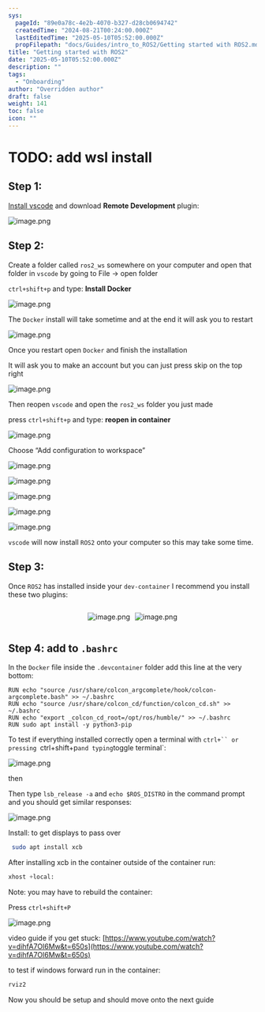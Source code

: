 ```yaml
---
sys:
  pageId: "89e0a78c-4e2b-4070-b327-d28cb0694742"
  createdTime: "2024-08-21T00:24:00.000Z"
  lastEditedTime: "2025-05-10T05:52:00.000Z"
  propFilepath: "docs/Guides/intro_to_ROS2/Getting started with ROS2.md"
title: "Getting started with ROS2"
date: "2025-05-10T05:52:00.000Z"
description: ""
tags:
  - "Onboarding"
author: "Overridden author"
draft: false
weight: 141
toc: false
icon: ""
---
```


# TODO: add wsl install

## Step 1:

[Install vscode](https://code.visualstudio.com/download) and download **Remote Development** plugin:

![image.png](https://prod-files-secure.s3.us-west-2.amazonaws.com/d518164a-d88e-44d1-a4ee-3adb3bd8bce0/efb52993-1881-4a40-b95e-6f020334f022/image.png?X-Amz-Algorithm=AWS4-HMAC-SHA256&X-Amz-Content-Sha256=UNSIGNED-PAYLOAD&X-Amz-Credential=ASIAZI2LB46664XGEF5M%2F20250523%2Fus-west-2%2Fs3%2Faws4_request&X-Amz-Date=20250523T061256Z&X-Amz-Expires=3600&X-Amz-Security-Token=IQoJb3JpZ2luX2VjECsaCXVzLXdlc3QtMiJHMEUCIDS8dGckHBCEgqs%2BYfFl26kMzDcseo7OdSGzUStgdeMiAiEA1uMpMsCShVPbTtpjnf4osdGzHENRs%2FHjCxXj8OO%2FqrgqiAQI5P%2F%2F%2F%2F%2F%2F%2F%2F%2F%2FARAAGgw2Mzc0MjMxODM4MDUiDMos9%2F%2FijvH%2FSqvcZyrcA8sgUqCg5F5icgZZgKFRikJsMg98R7yj3SWHriQRl2Hk9aeq07j8XNVX2GhQbijcvg9IEWZGBocBJdmdoVocxVDvxbU21AKP8simFnuaf0yF4Fv7kNuvBmr2JFAEGVJFAzVtI9fMtPPmbkaaiBPGX8amMGSGUViH3EEK4Lh36gYqXF3Jd4Gz72LnIyk6VsxeNw0cWhVHVZi%2BIJVWqz00hSkYn35%2FWn%2BNliZyMq5%2FUgW%2BlqA6273A6ik3dQHVqW6uMA1%2Fp9Sl7F1JeVbKtDbqtUFXJRZzFnb8uUSpTx2wbIaR4rlgg34HAkTnYyZGPS5ySB5fBtsA8jHYdM46WyrRVEIVKJSpnk%2BjijqyLtmJ1mg2M1MuncWn8A%2BEn78vw8g29u8k6tpAQgc5v7WVPBVzFAZQg8pXSKXreo2C0h7xf%2BXwFoFlhP0kqmoh%2FN9%2FT7WpGcdWqKlEUivOLOz%2B1tjZztmncj5iPn0XNjT2RcLr%2F8%2Fu8XH9vhZt%2FS%2FLtJfiCXgIqQBjvmlyhyimnQhzyt%2FD9F6WKd6L9%2FOPSfyqpU0p1mkL9D26%2BaruGETPgpIGvcPZ%2BFWRb1Xs44SYRFNid1B7IWw6CC1iL95sQEBro%2BJeJfI5K6%2BcwMfGMpNscGwtMNvCv8EGOqUBES4XKcpSuYPJ5sScahBIGcDdEBJScbmi2N0RSRRQAwinPFUiG73Aeiww%2F3%2FkIFANxM8vfeC5IB8fBc9JrfNpeoR0Ic%2F1JEyJ8IrWN0X6ifNI2iM5SO9Y9evaAvJD7jVDdMTWpMJYVDy61iHziGEQ%2FkvjGVL4mHHSQyylH6OnFOMiqXWnH8hWjt4afBdsuZGeI6%2FlHzEd2bP3HUwglNr6GibSZuf9&X-Amz-Signature=36d232073ade3df2bdeb8a85d99d781c9f6b6a4cf86c392552212053a42acd0b&X-Amz-SignedHeaders=host&x-id=GetObject)

## Step 2:

Create a folder called `ros2_ws` somewhere on your computer and open that folder in `vscode` by going to File → open folder 

`ctrl+shift+p` and type: **Install Docker**

![image.png](https://prod-files-secure.s3.us-west-2.amazonaws.com/d518164a-d88e-44d1-a4ee-3adb3bd8bce0/2269dc0e-1cd5-47ff-bceb-c04ad9b2eab0/image.png?X-Amz-Algorithm=AWS4-HMAC-SHA256&X-Amz-Content-Sha256=UNSIGNED-PAYLOAD&X-Amz-Credential=ASIAZI2LB46664XGEF5M%2F20250523%2Fus-west-2%2Fs3%2Faws4_request&X-Amz-Date=20250523T061256Z&X-Amz-Expires=3600&X-Amz-Security-Token=IQoJb3JpZ2luX2VjECsaCXVzLXdlc3QtMiJHMEUCIDS8dGckHBCEgqs%2BYfFl26kMzDcseo7OdSGzUStgdeMiAiEA1uMpMsCShVPbTtpjnf4osdGzHENRs%2FHjCxXj8OO%2FqrgqiAQI5P%2F%2F%2F%2F%2F%2F%2F%2F%2F%2FARAAGgw2Mzc0MjMxODM4MDUiDMos9%2F%2FijvH%2FSqvcZyrcA8sgUqCg5F5icgZZgKFRikJsMg98R7yj3SWHriQRl2Hk9aeq07j8XNVX2GhQbijcvg9IEWZGBocBJdmdoVocxVDvxbU21AKP8simFnuaf0yF4Fv7kNuvBmr2JFAEGVJFAzVtI9fMtPPmbkaaiBPGX8amMGSGUViH3EEK4Lh36gYqXF3Jd4Gz72LnIyk6VsxeNw0cWhVHVZi%2BIJVWqz00hSkYn35%2FWn%2BNliZyMq5%2FUgW%2BlqA6273A6ik3dQHVqW6uMA1%2Fp9Sl7F1JeVbKtDbqtUFXJRZzFnb8uUSpTx2wbIaR4rlgg34HAkTnYyZGPS5ySB5fBtsA8jHYdM46WyrRVEIVKJSpnk%2BjijqyLtmJ1mg2M1MuncWn8A%2BEn78vw8g29u8k6tpAQgc5v7WVPBVzFAZQg8pXSKXreo2C0h7xf%2BXwFoFlhP0kqmoh%2FN9%2FT7WpGcdWqKlEUivOLOz%2B1tjZztmncj5iPn0XNjT2RcLr%2F8%2Fu8XH9vhZt%2FS%2FLtJfiCXgIqQBjvmlyhyimnQhzyt%2FD9F6WKd6L9%2FOPSfyqpU0p1mkL9D26%2BaruGETPgpIGvcPZ%2BFWRb1Xs44SYRFNid1B7IWw6CC1iL95sQEBro%2BJeJfI5K6%2BcwMfGMpNscGwtMNvCv8EGOqUBES4XKcpSuYPJ5sScahBIGcDdEBJScbmi2N0RSRRQAwinPFUiG73Aeiww%2F3%2FkIFANxM8vfeC5IB8fBc9JrfNpeoR0Ic%2F1JEyJ8IrWN0X6ifNI2iM5SO9Y9evaAvJD7jVDdMTWpMJYVDy61iHziGEQ%2FkvjGVL4mHHSQyylH6OnFOMiqXWnH8hWjt4afBdsuZGeI6%2FlHzEd2bP3HUwglNr6GibSZuf9&X-Amz-Signature=991ca6a12c9bc8d3ed8629c50e1d90e2eff953f194cb13761f8a6eb327442bc0&X-Amz-SignedHeaders=host&x-id=GetObject)

The `Docker` install will take sometime and at the end it will ask you to restart

![image.png](https://prod-files-secure.s3.us-west-2.amazonaws.com/d518164a-d88e-44d1-a4ee-3adb3bd8bce0/ed233f78-be33-4b1f-b89c-9c346c0e961e/image.png?X-Amz-Algorithm=AWS4-HMAC-SHA256&X-Amz-Content-Sha256=UNSIGNED-PAYLOAD&X-Amz-Credential=ASIAZI2LB46664XGEF5M%2F20250523%2Fus-west-2%2Fs3%2Faws4_request&X-Amz-Date=20250523T061256Z&X-Amz-Expires=3600&X-Amz-Security-Token=IQoJb3JpZ2luX2VjECsaCXVzLXdlc3QtMiJHMEUCIDS8dGckHBCEgqs%2BYfFl26kMzDcseo7OdSGzUStgdeMiAiEA1uMpMsCShVPbTtpjnf4osdGzHENRs%2FHjCxXj8OO%2FqrgqiAQI5P%2F%2F%2F%2F%2F%2F%2F%2F%2F%2FARAAGgw2Mzc0MjMxODM4MDUiDMos9%2F%2FijvH%2FSqvcZyrcA8sgUqCg5F5icgZZgKFRikJsMg98R7yj3SWHriQRl2Hk9aeq07j8XNVX2GhQbijcvg9IEWZGBocBJdmdoVocxVDvxbU21AKP8simFnuaf0yF4Fv7kNuvBmr2JFAEGVJFAzVtI9fMtPPmbkaaiBPGX8amMGSGUViH3EEK4Lh36gYqXF3Jd4Gz72LnIyk6VsxeNw0cWhVHVZi%2BIJVWqz00hSkYn35%2FWn%2BNliZyMq5%2FUgW%2BlqA6273A6ik3dQHVqW6uMA1%2Fp9Sl7F1JeVbKtDbqtUFXJRZzFnb8uUSpTx2wbIaR4rlgg34HAkTnYyZGPS5ySB5fBtsA8jHYdM46WyrRVEIVKJSpnk%2BjijqyLtmJ1mg2M1MuncWn8A%2BEn78vw8g29u8k6tpAQgc5v7WVPBVzFAZQg8pXSKXreo2C0h7xf%2BXwFoFlhP0kqmoh%2FN9%2FT7WpGcdWqKlEUivOLOz%2B1tjZztmncj5iPn0XNjT2RcLr%2F8%2Fu8XH9vhZt%2FS%2FLtJfiCXgIqQBjvmlyhyimnQhzyt%2FD9F6WKd6L9%2FOPSfyqpU0p1mkL9D26%2BaruGETPgpIGvcPZ%2BFWRb1Xs44SYRFNid1B7IWw6CC1iL95sQEBro%2BJeJfI5K6%2BcwMfGMpNscGwtMNvCv8EGOqUBES4XKcpSuYPJ5sScahBIGcDdEBJScbmi2N0RSRRQAwinPFUiG73Aeiww%2F3%2FkIFANxM8vfeC5IB8fBc9JrfNpeoR0Ic%2F1JEyJ8IrWN0X6ifNI2iM5SO9Y9evaAvJD7jVDdMTWpMJYVDy61iHziGEQ%2FkvjGVL4mHHSQyylH6OnFOMiqXWnH8hWjt4afBdsuZGeI6%2FlHzEd2bP3HUwglNr6GibSZuf9&X-Amz-Signature=5b2c4ea1c65862a13277fbe7a29b72ea5cc888dde046d6facea93e895dd63c31&X-Amz-SignedHeaders=host&x-id=GetObject)

Once you restart open `Docker` and finish the installation

It will ask you to make an account but you can just press skip on the top right

![image.png](https://prod-files-secure.s3.us-west-2.amazonaws.com/d518164a-d88e-44d1-a4ee-3adb3bd8bce0/21010ad9-1659-4fd9-9f59-9932a09b2a3d/image.png?X-Amz-Algorithm=AWS4-HMAC-SHA256&X-Amz-Content-Sha256=UNSIGNED-PAYLOAD&X-Amz-Credential=ASIAZI2LB46664XGEF5M%2F20250523%2Fus-west-2%2Fs3%2Faws4_request&X-Amz-Date=20250523T061256Z&X-Amz-Expires=3600&X-Amz-Security-Token=IQoJb3JpZ2luX2VjECsaCXVzLXdlc3QtMiJHMEUCIDS8dGckHBCEgqs%2BYfFl26kMzDcseo7OdSGzUStgdeMiAiEA1uMpMsCShVPbTtpjnf4osdGzHENRs%2FHjCxXj8OO%2FqrgqiAQI5P%2F%2F%2F%2F%2F%2F%2F%2F%2F%2FARAAGgw2Mzc0MjMxODM4MDUiDMos9%2F%2FijvH%2FSqvcZyrcA8sgUqCg5F5icgZZgKFRikJsMg98R7yj3SWHriQRl2Hk9aeq07j8XNVX2GhQbijcvg9IEWZGBocBJdmdoVocxVDvxbU21AKP8simFnuaf0yF4Fv7kNuvBmr2JFAEGVJFAzVtI9fMtPPmbkaaiBPGX8amMGSGUViH3EEK4Lh36gYqXF3Jd4Gz72LnIyk6VsxeNw0cWhVHVZi%2BIJVWqz00hSkYn35%2FWn%2BNliZyMq5%2FUgW%2BlqA6273A6ik3dQHVqW6uMA1%2Fp9Sl7F1JeVbKtDbqtUFXJRZzFnb8uUSpTx2wbIaR4rlgg34HAkTnYyZGPS5ySB5fBtsA8jHYdM46WyrRVEIVKJSpnk%2BjijqyLtmJ1mg2M1MuncWn8A%2BEn78vw8g29u8k6tpAQgc5v7WVPBVzFAZQg8pXSKXreo2C0h7xf%2BXwFoFlhP0kqmoh%2FN9%2FT7WpGcdWqKlEUivOLOz%2B1tjZztmncj5iPn0XNjT2RcLr%2F8%2Fu8XH9vhZt%2FS%2FLtJfiCXgIqQBjvmlyhyimnQhzyt%2FD9F6WKd6L9%2FOPSfyqpU0p1mkL9D26%2BaruGETPgpIGvcPZ%2BFWRb1Xs44SYRFNid1B7IWw6CC1iL95sQEBro%2BJeJfI5K6%2BcwMfGMpNscGwtMNvCv8EGOqUBES4XKcpSuYPJ5sScahBIGcDdEBJScbmi2N0RSRRQAwinPFUiG73Aeiww%2F3%2FkIFANxM8vfeC5IB8fBc9JrfNpeoR0Ic%2F1JEyJ8IrWN0X6ifNI2iM5SO9Y9evaAvJD7jVDdMTWpMJYVDy61iHziGEQ%2FkvjGVL4mHHSQyylH6OnFOMiqXWnH8hWjt4afBdsuZGeI6%2FlHzEd2bP3HUwglNr6GibSZuf9&X-Amz-Signature=472981188736261a1f4b59e5793cfc19a81ae7122f2fee1a3ae53c5ea651bf25&X-Amz-SignedHeaders=host&x-id=GetObject)

Then reopen `vscode` and open the `ros2_ws` folder you just made

press `ctrl+shift+p` and type: **reopen in container**

![image.png](https://prod-files-secure.s3.us-west-2.amazonaws.com/d518164a-d88e-44d1-a4ee-3adb3bd8bce0/4e93b8c2-41ad-488c-8095-c74205196118/image.png?X-Amz-Algorithm=AWS4-HMAC-SHA256&X-Amz-Content-Sha256=UNSIGNED-PAYLOAD&X-Amz-Credential=ASIAZI2LB46664XGEF5M%2F20250523%2Fus-west-2%2Fs3%2Faws4_request&X-Amz-Date=20250523T061256Z&X-Amz-Expires=3600&X-Amz-Security-Token=IQoJb3JpZ2luX2VjECsaCXVzLXdlc3QtMiJHMEUCIDS8dGckHBCEgqs%2BYfFl26kMzDcseo7OdSGzUStgdeMiAiEA1uMpMsCShVPbTtpjnf4osdGzHENRs%2FHjCxXj8OO%2FqrgqiAQI5P%2F%2F%2F%2F%2F%2F%2F%2F%2F%2FARAAGgw2Mzc0MjMxODM4MDUiDMos9%2F%2FijvH%2FSqvcZyrcA8sgUqCg5F5icgZZgKFRikJsMg98R7yj3SWHriQRl2Hk9aeq07j8XNVX2GhQbijcvg9IEWZGBocBJdmdoVocxVDvxbU21AKP8simFnuaf0yF4Fv7kNuvBmr2JFAEGVJFAzVtI9fMtPPmbkaaiBPGX8amMGSGUViH3EEK4Lh36gYqXF3Jd4Gz72LnIyk6VsxeNw0cWhVHVZi%2BIJVWqz00hSkYn35%2FWn%2BNliZyMq5%2FUgW%2BlqA6273A6ik3dQHVqW6uMA1%2Fp9Sl7F1JeVbKtDbqtUFXJRZzFnb8uUSpTx2wbIaR4rlgg34HAkTnYyZGPS5ySB5fBtsA8jHYdM46WyrRVEIVKJSpnk%2BjijqyLtmJ1mg2M1MuncWn8A%2BEn78vw8g29u8k6tpAQgc5v7WVPBVzFAZQg8pXSKXreo2C0h7xf%2BXwFoFlhP0kqmoh%2FN9%2FT7WpGcdWqKlEUivOLOz%2B1tjZztmncj5iPn0XNjT2RcLr%2F8%2Fu8XH9vhZt%2FS%2FLtJfiCXgIqQBjvmlyhyimnQhzyt%2FD9F6WKd6L9%2FOPSfyqpU0p1mkL9D26%2BaruGETPgpIGvcPZ%2BFWRb1Xs44SYRFNid1B7IWw6CC1iL95sQEBro%2BJeJfI5K6%2BcwMfGMpNscGwtMNvCv8EGOqUBES4XKcpSuYPJ5sScahBIGcDdEBJScbmi2N0RSRRQAwinPFUiG73Aeiww%2F3%2FkIFANxM8vfeC5IB8fBc9JrfNpeoR0Ic%2F1JEyJ8IrWN0X6ifNI2iM5SO9Y9evaAvJD7jVDdMTWpMJYVDy61iHziGEQ%2FkvjGVL4mHHSQyylH6OnFOMiqXWnH8hWjt4afBdsuZGeI6%2FlHzEd2bP3HUwglNr6GibSZuf9&X-Amz-Signature=2e6b2ab65b78504b4754b33a46b6abeb949ff0b964aa847c7574fecd977acbf2&X-Amz-SignedHeaders=host&x-id=GetObject)

Choose “Add configuration to workspace”

![image.png](https://prod-files-secure.s3.us-west-2.amazonaws.com/d518164a-d88e-44d1-a4ee-3adb3bd8bce0/9560b282-5060-4989-ba37-97e7b2c22476/image.png?X-Amz-Algorithm=AWS4-HMAC-SHA256&X-Amz-Content-Sha256=UNSIGNED-PAYLOAD&X-Amz-Credential=ASIAZI2LB46664XGEF5M%2F20250523%2Fus-west-2%2Fs3%2Faws4_request&X-Amz-Date=20250523T061256Z&X-Amz-Expires=3600&X-Amz-Security-Token=IQoJb3JpZ2luX2VjECsaCXVzLXdlc3QtMiJHMEUCIDS8dGckHBCEgqs%2BYfFl26kMzDcseo7OdSGzUStgdeMiAiEA1uMpMsCShVPbTtpjnf4osdGzHENRs%2FHjCxXj8OO%2FqrgqiAQI5P%2F%2F%2F%2F%2F%2F%2F%2F%2F%2FARAAGgw2Mzc0MjMxODM4MDUiDMos9%2F%2FijvH%2FSqvcZyrcA8sgUqCg5F5icgZZgKFRikJsMg98R7yj3SWHriQRl2Hk9aeq07j8XNVX2GhQbijcvg9IEWZGBocBJdmdoVocxVDvxbU21AKP8simFnuaf0yF4Fv7kNuvBmr2JFAEGVJFAzVtI9fMtPPmbkaaiBPGX8amMGSGUViH3EEK4Lh36gYqXF3Jd4Gz72LnIyk6VsxeNw0cWhVHVZi%2BIJVWqz00hSkYn35%2FWn%2BNliZyMq5%2FUgW%2BlqA6273A6ik3dQHVqW6uMA1%2Fp9Sl7F1JeVbKtDbqtUFXJRZzFnb8uUSpTx2wbIaR4rlgg34HAkTnYyZGPS5ySB5fBtsA8jHYdM46WyrRVEIVKJSpnk%2BjijqyLtmJ1mg2M1MuncWn8A%2BEn78vw8g29u8k6tpAQgc5v7WVPBVzFAZQg8pXSKXreo2C0h7xf%2BXwFoFlhP0kqmoh%2FN9%2FT7WpGcdWqKlEUivOLOz%2B1tjZztmncj5iPn0XNjT2RcLr%2F8%2Fu8XH9vhZt%2FS%2FLtJfiCXgIqQBjvmlyhyimnQhzyt%2FD9F6WKd6L9%2FOPSfyqpU0p1mkL9D26%2BaruGETPgpIGvcPZ%2BFWRb1Xs44SYRFNid1B7IWw6CC1iL95sQEBro%2BJeJfI5K6%2BcwMfGMpNscGwtMNvCv8EGOqUBES4XKcpSuYPJ5sScahBIGcDdEBJScbmi2N0RSRRQAwinPFUiG73Aeiww%2F3%2FkIFANxM8vfeC5IB8fBc9JrfNpeoR0Ic%2F1JEyJ8IrWN0X6ifNI2iM5SO9Y9evaAvJD7jVDdMTWpMJYVDy61iHziGEQ%2FkvjGVL4mHHSQyylH6OnFOMiqXWnH8hWjt4afBdsuZGeI6%2FlHzEd2bP3HUwglNr6GibSZuf9&X-Amz-Signature=0d92c10d54c6fc7a15933701cf438962308f9ea18c99617be4f82541629bde6e&X-Amz-SignedHeaders=host&x-id=GetObject)

![image.png](https://prod-files-secure.s3.us-west-2.amazonaws.com/d518164a-d88e-44d1-a4ee-3adb3bd8bce0/2ee63f81-886b-48e8-a553-dc6e5eac99e4/image.png?X-Amz-Algorithm=AWS4-HMAC-SHA256&X-Amz-Content-Sha256=UNSIGNED-PAYLOAD&X-Amz-Credential=ASIAZI2LB46664XGEF5M%2F20250523%2Fus-west-2%2Fs3%2Faws4_request&X-Amz-Date=20250523T061256Z&X-Amz-Expires=3600&X-Amz-Security-Token=IQoJb3JpZ2luX2VjECsaCXVzLXdlc3QtMiJHMEUCIDS8dGckHBCEgqs%2BYfFl26kMzDcseo7OdSGzUStgdeMiAiEA1uMpMsCShVPbTtpjnf4osdGzHENRs%2FHjCxXj8OO%2FqrgqiAQI5P%2F%2F%2F%2F%2F%2F%2F%2F%2F%2FARAAGgw2Mzc0MjMxODM4MDUiDMos9%2F%2FijvH%2FSqvcZyrcA8sgUqCg5F5icgZZgKFRikJsMg98R7yj3SWHriQRl2Hk9aeq07j8XNVX2GhQbijcvg9IEWZGBocBJdmdoVocxVDvxbU21AKP8simFnuaf0yF4Fv7kNuvBmr2JFAEGVJFAzVtI9fMtPPmbkaaiBPGX8amMGSGUViH3EEK4Lh36gYqXF3Jd4Gz72LnIyk6VsxeNw0cWhVHVZi%2BIJVWqz00hSkYn35%2FWn%2BNliZyMq5%2FUgW%2BlqA6273A6ik3dQHVqW6uMA1%2Fp9Sl7F1JeVbKtDbqtUFXJRZzFnb8uUSpTx2wbIaR4rlgg34HAkTnYyZGPS5ySB5fBtsA8jHYdM46WyrRVEIVKJSpnk%2BjijqyLtmJ1mg2M1MuncWn8A%2BEn78vw8g29u8k6tpAQgc5v7WVPBVzFAZQg8pXSKXreo2C0h7xf%2BXwFoFlhP0kqmoh%2FN9%2FT7WpGcdWqKlEUivOLOz%2B1tjZztmncj5iPn0XNjT2RcLr%2F8%2Fu8XH9vhZt%2FS%2FLtJfiCXgIqQBjvmlyhyimnQhzyt%2FD9F6WKd6L9%2FOPSfyqpU0p1mkL9D26%2BaruGETPgpIGvcPZ%2BFWRb1Xs44SYRFNid1B7IWw6CC1iL95sQEBro%2BJeJfI5K6%2BcwMfGMpNscGwtMNvCv8EGOqUBES4XKcpSuYPJ5sScahBIGcDdEBJScbmi2N0RSRRQAwinPFUiG73Aeiww%2F3%2FkIFANxM8vfeC5IB8fBc9JrfNpeoR0Ic%2F1JEyJ8IrWN0X6ifNI2iM5SO9Y9evaAvJD7jVDdMTWpMJYVDy61iHziGEQ%2FkvjGVL4mHHSQyylH6OnFOMiqXWnH8hWjt4afBdsuZGeI6%2FlHzEd2bP3HUwglNr6GibSZuf9&X-Amz-Signature=16fed4f3c876e7ae700b4056529bde4309d2328e21b02f61b44f73912c77e565&X-Amz-SignedHeaders=host&x-id=GetObject)

![image.png](https://prod-files-secure.s3.us-west-2.amazonaws.com/d518164a-d88e-44d1-a4ee-3adb3bd8bce0/ae1580b2-b048-407e-aed9-b584224a7a04/image.png?X-Amz-Algorithm=AWS4-HMAC-SHA256&X-Amz-Content-Sha256=UNSIGNED-PAYLOAD&X-Amz-Credential=ASIAZI2LB46664XGEF5M%2F20250523%2Fus-west-2%2Fs3%2Faws4_request&X-Amz-Date=20250523T061256Z&X-Amz-Expires=3600&X-Amz-Security-Token=IQoJb3JpZ2luX2VjECsaCXVzLXdlc3QtMiJHMEUCIDS8dGckHBCEgqs%2BYfFl26kMzDcseo7OdSGzUStgdeMiAiEA1uMpMsCShVPbTtpjnf4osdGzHENRs%2FHjCxXj8OO%2FqrgqiAQI5P%2F%2F%2F%2F%2F%2F%2F%2F%2F%2FARAAGgw2Mzc0MjMxODM4MDUiDMos9%2F%2FijvH%2FSqvcZyrcA8sgUqCg5F5icgZZgKFRikJsMg98R7yj3SWHriQRl2Hk9aeq07j8XNVX2GhQbijcvg9IEWZGBocBJdmdoVocxVDvxbU21AKP8simFnuaf0yF4Fv7kNuvBmr2JFAEGVJFAzVtI9fMtPPmbkaaiBPGX8amMGSGUViH3EEK4Lh36gYqXF3Jd4Gz72LnIyk6VsxeNw0cWhVHVZi%2BIJVWqz00hSkYn35%2FWn%2BNliZyMq5%2FUgW%2BlqA6273A6ik3dQHVqW6uMA1%2Fp9Sl7F1JeVbKtDbqtUFXJRZzFnb8uUSpTx2wbIaR4rlgg34HAkTnYyZGPS5ySB5fBtsA8jHYdM46WyrRVEIVKJSpnk%2BjijqyLtmJ1mg2M1MuncWn8A%2BEn78vw8g29u8k6tpAQgc5v7WVPBVzFAZQg8pXSKXreo2C0h7xf%2BXwFoFlhP0kqmoh%2FN9%2FT7WpGcdWqKlEUivOLOz%2B1tjZztmncj5iPn0XNjT2RcLr%2F8%2Fu8XH9vhZt%2FS%2FLtJfiCXgIqQBjvmlyhyimnQhzyt%2FD9F6WKd6L9%2FOPSfyqpU0p1mkL9D26%2BaruGETPgpIGvcPZ%2BFWRb1Xs44SYRFNid1B7IWw6CC1iL95sQEBro%2BJeJfI5K6%2BcwMfGMpNscGwtMNvCv8EGOqUBES4XKcpSuYPJ5sScahBIGcDdEBJScbmi2N0RSRRQAwinPFUiG73Aeiww%2F3%2FkIFANxM8vfeC5IB8fBc9JrfNpeoR0Ic%2F1JEyJ8IrWN0X6ifNI2iM5SO9Y9evaAvJD7jVDdMTWpMJYVDy61iHziGEQ%2FkvjGVL4mHHSQyylH6OnFOMiqXWnH8hWjt4afBdsuZGeI6%2FlHzEd2bP3HUwglNr6GibSZuf9&X-Amz-Signature=b3b9a25a831112948032b58466044a13504d2af036626ed22a59977af52a6a6d&X-Amz-SignedHeaders=host&x-id=GetObject)

![image.png](https://prod-files-secure.s3.us-west-2.amazonaws.com/d518164a-d88e-44d1-a4ee-3adb3bd8bce0/53255b28-f75e-430f-b9e3-c0ac8577e42b/image.png?X-Amz-Algorithm=AWS4-HMAC-SHA256&X-Amz-Content-Sha256=UNSIGNED-PAYLOAD&X-Amz-Credential=ASIAZI2LB46664XGEF5M%2F20250523%2Fus-west-2%2Fs3%2Faws4_request&X-Amz-Date=20250523T061256Z&X-Amz-Expires=3600&X-Amz-Security-Token=IQoJb3JpZ2luX2VjECsaCXVzLXdlc3QtMiJHMEUCIDS8dGckHBCEgqs%2BYfFl26kMzDcseo7OdSGzUStgdeMiAiEA1uMpMsCShVPbTtpjnf4osdGzHENRs%2FHjCxXj8OO%2FqrgqiAQI5P%2F%2F%2F%2F%2F%2F%2F%2F%2F%2FARAAGgw2Mzc0MjMxODM4MDUiDMos9%2F%2FijvH%2FSqvcZyrcA8sgUqCg5F5icgZZgKFRikJsMg98R7yj3SWHriQRl2Hk9aeq07j8XNVX2GhQbijcvg9IEWZGBocBJdmdoVocxVDvxbU21AKP8simFnuaf0yF4Fv7kNuvBmr2JFAEGVJFAzVtI9fMtPPmbkaaiBPGX8amMGSGUViH3EEK4Lh36gYqXF3Jd4Gz72LnIyk6VsxeNw0cWhVHVZi%2BIJVWqz00hSkYn35%2FWn%2BNliZyMq5%2FUgW%2BlqA6273A6ik3dQHVqW6uMA1%2Fp9Sl7F1JeVbKtDbqtUFXJRZzFnb8uUSpTx2wbIaR4rlgg34HAkTnYyZGPS5ySB5fBtsA8jHYdM46WyrRVEIVKJSpnk%2BjijqyLtmJ1mg2M1MuncWn8A%2BEn78vw8g29u8k6tpAQgc5v7WVPBVzFAZQg8pXSKXreo2C0h7xf%2BXwFoFlhP0kqmoh%2FN9%2FT7WpGcdWqKlEUivOLOz%2B1tjZztmncj5iPn0XNjT2RcLr%2F8%2Fu8XH9vhZt%2FS%2FLtJfiCXgIqQBjvmlyhyimnQhzyt%2FD9F6WKd6L9%2FOPSfyqpU0p1mkL9D26%2BaruGETPgpIGvcPZ%2BFWRb1Xs44SYRFNid1B7IWw6CC1iL95sQEBro%2BJeJfI5K6%2BcwMfGMpNscGwtMNvCv8EGOqUBES4XKcpSuYPJ5sScahBIGcDdEBJScbmi2N0RSRRQAwinPFUiG73Aeiww%2F3%2FkIFANxM8vfeC5IB8fBc9JrfNpeoR0Ic%2F1JEyJ8IrWN0X6ifNI2iM5SO9Y9evaAvJD7jVDdMTWpMJYVDy61iHziGEQ%2FkvjGVL4mHHSQyylH6OnFOMiqXWnH8hWjt4afBdsuZGeI6%2FlHzEd2bP3HUwglNr6GibSZuf9&X-Amz-Signature=0ef312e017e63149eae8f4c335b24bf49f1ef79ab36459b006899e8fab5210d2&X-Amz-SignedHeaders=host&x-id=GetObject)

![image.png](https://prod-files-secure.s3.us-west-2.amazonaws.com/d518164a-d88e-44d1-a4ee-3adb3bd8bce0/7c562767-5af9-4ffb-97d1-327bcdf4ee00/image.png?X-Amz-Algorithm=AWS4-HMAC-SHA256&X-Amz-Content-Sha256=UNSIGNED-PAYLOAD&X-Amz-Credential=ASIAZI2LB46664XGEF5M%2F20250523%2Fus-west-2%2Fs3%2Faws4_request&X-Amz-Date=20250523T061256Z&X-Amz-Expires=3600&X-Amz-Security-Token=IQoJb3JpZ2luX2VjECsaCXVzLXdlc3QtMiJHMEUCIDS8dGckHBCEgqs%2BYfFl26kMzDcseo7OdSGzUStgdeMiAiEA1uMpMsCShVPbTtpjnf4osdGzHENRs%2FHjCxXj8OO%2FqrgqiAQI5P%2F%2F%2F%2F%2F%2F%2F%2F%2F%2FARAAGgw2Mzc0MjMxODM4MDUiDMos9%2F%2FijvH%2FSqvcZyrcA8sgUqCg5F5icgZZgKFRikJsMg98R7yj3SWHriQRl2Hk9aeq07j8XNVX2GhQbijcvg9IEWZGBocBJdmdoVocxVDvxbU21AKP8simFnuaf0yF4Fv7kNuvBmr2JFAEGVJFAzVtI9fMtPPmbkaaiBPGX8amMGSGUViH3EEK4Lh36gYqXF3Jd4Gz72LnIyk6VsxeNw0cWhVHVZi%2BIJVWqz00hSkYn35%2FWn%2BNliZyMq5%2FUgW%2BlqA6273A6ik3dQHVqW6uMA1%2Fp9Sl7F1JeVbKtDbqtUFXJRZzFnb8uUSpTx2wbIaR4rlgg34HAkTnYyZGPS5ySB5fBtsA8jHYdM46WyrRVEIVKJSpnk%2BjijqyLtmJ1mg2M1MuncWn8A%2BEn78vw8g29u8k6tpAQgc5v7WVPBVzFAZQg8pXSKXreo2C0h7xf%2BXwFoFlhP0kqmoh%2FN9%2FT7WpGcdWqKlEUivOLOz%2B1tjZztmncj5iPn0XNjT2RcLr%2F8%2Fu8XH9vhZt%2FS%2FLtJfiCXgIqQBjvmlyhyimnQhzyt%2FD9F6WKd6L9%2FOPSfyqpU0p1mkL9D26%2BaruGETPgpIGvcPZ%2BFWRb1Xs44SYRFNid1B7IWw6CC1iL95sQEBro%2BJeJfI5K6%2BcwMfGMpNscGwtMNvCv8EGOqUBES4XKcpSuYPJ5sScahBIGcDdEBJScbmi2N0RSRRQAwinPFUiG73Aeiww%2F3%2FkIFANxM8vfeC5IB8fBc9JrfNpeoR0Ic%2F1JEyJ8IrWN0X6ifNI2iM5SO9Y9evaAvJD7jVDdMTWpMJYVDy61iHziGEQ%2FkvjGVL4mHHSQyylH6OnFOMiqXWnH8hWjt4afBdsuZGeI6%2FlHzEd2bP3HUwglNr6GibSZuf9&X-Amz-Signature=be38a2abc714ec45199e7f764ff1d65001e33c911015363ab01735045659a53c&X-Amz-SignedHeaders=host&x-id=GetObject)

`vscode` will now install `ROS2` onto your computer so this may take some time.

## Step 3:

Once `ROS2` has installed inside your `dev-container` I recommend you install these two plugins:

<div style="display: flex;flex-direction: row; column-gap:10px; max-width: 630px;justify-content: center;">
<div>

![image.png](https://prod-files-secure.s3.us-west-2.amazonaws.com/d518164a-d88e-44d1-a4ee-3adb3bd8bce0/3fc3d550-5a54-4ba1-ba6b-faa01cdb7369/image.png?X-Amz-Algorithm=AWS4-HMAC-SHA256&X-Amz-Content-Sha256=UNSIGNED-PAYLOAD&X-Amz-Credential=ASIAZI2LB466TUZ5JUEM%2F20250523%2Fus-west-2%2Fs3%2Faws4_request&X-Amz-Date=20250523T061301Z&X-Amz-Expires=3600&X-Amz-Security-Token=IQoJb3JpZ2luX2VjECsaCXVzLXdlc3QtMiJGMEQCIGZkK2OIyApo%2B4UARlRrBCR01BEnAVpvLUtgX7qg7sQDAiA%2FmACOMjGMW3yv6Cp9od7Jfj0hAn0iAROsI5dxedq0qiqIBAjk%2F%2F%2F%2F%2F%2F%2F%2F%2F%2F8BEAAaDDYzNzQyMzE4MzgwNSIMtCD4nSHOK7AArRyzKtwD50tGYhHtkrwhrhTAQPXgBeGHe3OQMFqh6vOKj8m7TJeOoyFL1F4Xcstkd4hRdN3KBOAwJ%2BactMX16%2FeSgFwmeyN8i2ywsA7OCpjEo%2BrXqmRG%2BZQctWcb%2F9GsLtCyHGAdzqcYzSeBov7NdtYkcGqC4cQqdmCnZg%2BhAaWxc30ylAEg5X%2FgqUnrlhSdW614k5dBp1%2BIwCE9puV%2B7vYUN%2FnTTctluswZofVwia0MrEsG9fQ0FCxNkNxRouw%2BT7E644kBJTBLouBlfAIxTkBanza%2FJsSjobb%2BpxFdxyJRCXsbpHKs56eIW8QP3YvTO0vpPsl%2Fx46TkjNRjHBEpA7MEL9%2BJ82%2FUVqu5cCejydDJ35m%2BdrGZmGRTb9P5rWgv4E%2FpqDRCsUEXuBCi5%2F99mflRVLWr68uDzR7DbixclCF73ifx3HbrIDSZ35zOHi%2FQCgcMSaljujVpxzGT2gjswKhbhzQSjv%2Fi1zlwc7mpityOU6e0tS6DJwBAPu7Gwik%2B9qTijUcVbaiEv%2Bdeavt4PMGlKRqFSYasR%2ByA6egzTOT7xKGPPGAF1xZbA%2B4hEnKKUhGDiKYRi2W8k6Wc%2FDHgGGyHRsUjTJvCUxD0FDBIMkdD59xpqoGAGG82HOXfvcxcRAwnMO%2FwQY6pgGQKP1AYUQyyfLJI3hjmHdOPmIEsaFSBh%2B25s6Fjqsv%2BwyomNYMFznUeJspK1UIdq3RueWzTLGIsqRAs9dGRKqYOBB19STjXtCdrnHGPedsJOZAKGy06T%2FE6YCgsd%2Fujep77F8qzRMAktvSgFlJoAu%2F2IpsybLg56vGmJILroVnKlnFwkDmly0FLeN%2F0KDNr2XLI9981PFX%2FYldiBjVtOq2066uuqkc&X-Amz-Signature=56c3f25eb03cb55bfe4d0090ce741d953953ff32360be0306e3367a670e010a4&X-Amz-SignedHeaders=host&x-id=GetObject)

</div>
<div>

![image.png](https://prod-files-secure.s3.us-west-2.amazonaws.com/d518164a-d88e-44d1-a4ee-3adb3bd8bce0/d994cc66-13c2-4093-a5a3-f84cf4601a82/image.png?X-Amz-Algorithm=AWS4-HMAC-SHA256&X-Amz-Content-Sha256=UNSIGNED-PAYLOAD&X-Amz-Credential=ASIAZI2LB466UEID4BTH%2F20250523%2Fus-west-2%2Fs3%2Faws4_request&X-Amz-Date=20250523T061302Z&X-Amz-Expires=3600&X-Amz-Security-Token=IQoJb3JpZ2luX2VjECsaCXVzLXdlc3QtMiJHMEUCIEQ8oGVNqXf3IKV9D6RoirBL%2FtKU1rKnv8p003%2BBXx6cAiEA6T0nlvkMcGERwtz%2BBnPhTVRWr4JplZa7XRbMqlBBoDkqiAQI5P%2F%2F%2F%2F%2F%2F%2F%2F%2F%2FARAAGgw2Mzc0MjMxODM4MDUiDGZKwcex8iQXFDLbUyrcA9BuPV1uQC9A6khl0xPBKRyxEhYLc7Ej7JmZ2m5NHcSGv9bLG3hMJRjae30kZK4N1Zfeft9KWiClyQz8giymhzBWe%2FYBDkUYMgSc1BLdFNJPGizSfG9iz17SOIZFsb%2Fc4xgsADX3gAeeHURuOnrja5c2X3xLK%2BpQf0qBP0kkZ1sby1dp4R%2BU8lehjxhPe8qtW%2Be6RRVmhHZ7NYPEngNSWG2SASpS4OGHkKzFyHHTtS%2FJr8KK3edkdWqY0j0wNkNju1s4Vaae97Gxw%2B%2FN0LbHGUQcG%2B7vMQq%2FQ6QjxH0yTj2B39MUnsTPD5CVBQ0l35fnyo92TAJ71Ix2CcPKJk48eXfK9Jv9Ftnr1Nh9XzJ7rxC4RHckuRhaqkTdZQs9mZJwkBR1xc6diJ6%2FVwkr2szk7QA8iiiBGtRs9B8JKSjK6%2F8QgRhSCU3E6B%2FczFMoGd%2FTIwwIdm6Gif%2BSPvQXy65GjG058Q9R4O6%2F5KMoMhmlFr129eeJl8PSL9u9ZF%2BJQ2bl%2F6LLCf9KPz8pKot58Ea3YtAfhfF9g1x9lcuNm54%2ByHMaJNITchbPn%2FY68zw1nzwNEpoytafQnhfDPGePEc4F3BpiYzEM1VPwvEYNMDO38BOqifBTxhRVRh8eADUVMOfBv8EGOqUB%2F7sodOjUSVr5cU9Q4oNo%2BDZaTQJPerx%2FoFOaOkx4hfaqX8CztSYwY4m7k95%2B4Qt1JHu9bolS0e7Q4zvhGnEHUHXUlvB5W4%2BF0pynga1IAYyZtlPzIYT29BI2Hp2cbdSAumviRhklr5sHEzDjswDt3K7BNL9hH1cCdnE4HlcHwh4qzQgzOO%2FyQiUzdoxnS6GRXKSdJi0G61ub1D%2Fh6VuA1F39qWF8&X-Amz-Signature=97a5702713896a2c7dbd41ee1f5f608d29f8a5cde815bdf6c339f95359858d22&X-Amz-SignedHeaders=host&x-id=GetObject)

</div>
</div>

## Step 4: add to `.bashrc`

In the `Docker` file inside the `.devcontainer` folder add this line at the very bottom: 

```docker
RUN echo "source /usr/share/colcon_argcomplete/hook/colcon-argcomplete.bash" >> ~/.bashrc
RUN echo "source /usr/share/colcon_cd/function/colcon_cd.sh" >> ~/.bashrc
RUN echo "export _colcon_cd_root=/opt/ros/humble/" >> ~/.bashrc
RUN sudo apt install -y python3-pip 
```

To test if everything installed correctly open a terminal with `ctrl+`` or pressing `ctrl+shift+p` and typing `toggle terminal`:

![image.png](https://prod-files-secure.s3.us-west-2.amazonaws.com/d518164a-d88e-44d1-a4ee-3adb3bd8bce0/6a4943d8-b04e-4c02-9a58-775f3384d1a5/image.png?X-Amz-Algorithm=AWS4-HMAC-SHA256&X-Amz-Content-Sha256=UNSIGNED-PAYLOAD&X-Amz-Credential=ASIAZI2LB46664XGEF5M%2F20250523%2Fus-west-2%2Fs3%2Faws4_request&X-Amz-Date=20250523T061256Z&X-Amz-Expires=3600&X-Amz-Security-Token=IQoJb3JpZ2luX2VjECsaCXVzLXdlc3QtMiJHMEUCIDS8dGckHBCEgqs%2BYfFl26kMzDcseo7OdSGzUStgdeMiAiEA1uMpMsCShVPbTtpjnf4osdGzHENRs%2FHjCxXj8OO%2FqrgqiAQI5P%2F%2F%2F%2F%2F%2F%2F%2F%2F%2FARAAGgw2Mzc0MjMxODM4MDUiDMos9%2F%2FijvH%2FSqvcZyrcA8sgUqCg5F5icgZZgKFRikJsMg98R7yj3SWHriQRl2Hk9aeq07j8XNVX2GhQbijcvg9IEWZGBocBJdmdoVocxVDvxbU21AKP8simFnuaf0yF4Fv7kNuvBmr2JFAEGVJFAzVtI9fMtPPmbkaaiBPGX8amMGSGUViH3EEK4Lh36gYqXF3Jd4Gz72LnIyk6VsxeNw0cWhVHVZi%2BIJVWqz00hSkYn35%2FWn%2BNliZyMq5%2FUgW%2BlqA6273A6ik3dQHVqW6uMA1%2Fp9Sl7F1JeVbKtDbqtUFXJRZzFnb8uUSpTx2wbIaR4rlgg34HAkTnYyZGPS5ySB5fBtsA8jHYdM46WyrRVEIVKJSpnk%2BjijqyLtmJ1mg2M1MuncWn8A%2BEn78vw8g29u8k6tpAQgc5v7WVPBVzFAZQg8pXSKXreo2C0h7xf%2BXwFoFlhP0kqmoh%2FN9%2FT7WpGcdWqKlEUivOLOz%2B1tjZztmncj5iPn0XNjT2RcLr%2F8%2Fu8XH9vhZt%2FS%2FLtJfiCXgIqQBjvmlyhyimnQhzyt%2FD9F6WKd6L9%2FOPSfyqpU0p1mkL9D26%2BaruGETPgpIGvcPZ%2BFWRb1Xs44SYRFNid1B7IWw6CC1iL95sQEBro%2BJeJfI5K6%2BcwMfGMpNscGwtMNvCv8EGOqUBES4XKcpSuYPJ5sScahBIGcDdEBJScbmi2N0RSRRQAwinPFUiG73Aeiww%2F3%2FkIFANxM8vfeC5IB8fBc9JrfNpeoR0Ic%2F1JEyJ8IrWN0X6ifNI2iM5SO9Y9evaAvJD7jVDdMTWpMJYVDy61iHziGEQ%2FkvjGVL4mHHSQyylH6OnFOMiqXWnH8hWjt4afBdsuZGeI6%2FlHzEd2bP3HUwglNr6GibSZuf9&X-Amz-Signature=e427a63c2cf745ce8c3d847544fb380799f308c903b54cb26efd0e7988aeade0&X-Amz-SignedHeaders=host&x-id=GetObject)

then 

Then type `lsb_release -a` and `echo $ROS_DISTRO` in the command prompt and you should get similar responses:

![image.png](https://prod-files-secure.s3.us-west-2.amazonaws.com/d518164a-d88e-44d1-a4ee-3adb3bd8bce0/3e635dec-a805-4e85-8b9e-d000e5b71a4e/image.png?X-Amz-Algorithm=AWS4-HMAC-SHA256&X-Amz-Content-Sha256=UNSIGNED-PAYLOAD&X-Amz-Credential=ASIAZI2LB46664XGEF5M%2F20250523%2Fus-west-2%2Fs3%2Faws4_request&X-Amz-Date=20250523T061256Z&X-Amz-Expires=3600&X-Amz-Security-Token=IQoJb3JpZ2luX2VjECsaCXVzLXdlc3QtMiJHMEUCIDS8dGckHBCEgqs%2BYfFl26kMzDcseo7OdSGzUStgdeMiAiEA1uMpMsCShVPbTtpjnf4osdGzHENRs%2FHjCxXj8OO%2FqrgqiAQI5P%2F%2F%2F%2F%2F%2F%2F%2F%2F%2FARAAGgw2Mzc0MjMxODM4MDUiDMos9%2F%2FijvH%2FSqvcZyrcA8sgUqCg5F5icgZZgKFRikJsMg98R7yj3SWHriQRl2Hk9aeq07j8XNVX2GhQbijcvg9IEWZGBocBJdmdoVocxVDvxbU21AKP8simFnuaf0yF4Fv7kNuvBmr2JFAEGVJFAzVtI9fMtPPmbkaaiBPGX8amMGSGUViH3EEK4Lh36gYqXF3Jd4Gz72LnIyk6VsxeNw0cWhVHVZi%2BIJVWqz00hSkYn35%2FWn%2BNliZyMq5%2FUgW%2BlqA6273A6ik3dQHVqW6uMA1%2Fp9Sl7F1JeVbKtDbqtUFXJRZzFnb8uUSpTx2wbIaR4rlgg34HAkTnYyZGPS5ySB5fBtsA8jHYdM46WyrRVEIVKJSpnk%2BjijqyLtmJ1mg2M1MuncWn8A%2BEn78vw8g29u8k6tpAQgc5v7WVPBVzFAZQg8pXSKXreo2C0h7xf%2BXwFoFlhP0kqmoh%2FN9%2FT7WpGcdWqKlEUivOLOz%2B1tjZztmncj5iPn0XNjT2RcLr%2F8%2Fu8XH9vhZt%2FS%2FLtJfiCXgIqQBjvmlyhyimnQhzyt%2FD9F6WKd6L9%2FOPSfyqpU0p1mkL9D26%2BaruGETPgpIGvcPZ%2BFWRb1Xs44SYRFNid1B7IWw6CC1iL95sQEBro%2BJeJfI5K6%2BcwMfGMpNscGwtMNvCv8EGOqUBES4XKcpSuYPJ5sScahBIGcDdEBJScbmi2N0RSRRQAwinPFUiG73Aeiww%2F3%2FkIFANxM8vfeC5IB8fBc9JrfNpeoR0Ic%2F1JEyJ8IrWN0X6ifNI2iM5SO9Y9evaAvJD7jVDdMTWpMJYVDy61iHziGEQ%2FkvjGVL4mHHSQyylH6OnFOMiqXWnH8hWjt4afBdsuZGeI6%2FlHzEd2bP3HUwglNr6GibSZuf9&X-Amz-Signature=d9ae0b36c02f21a36390230e443c8561ee194bdd6559e043f087ed655371a38b&X-Amz-SignedHeaders=host&x-id=GetObject)

Install:  to get displays to pass over

```bash
 sudo apt install xcb
```

After installing xcb in the container outside of the container run:

```python
xhost +local:
```

Note: you may have to rebuild the container:

Press `ctrl+shift+P`

![image.png](https://prod-files-secure.s3.us-west-2.amazonaws.com/d518164a-d88e-44d1-a4ee-3adb3bd8bce0/6c2be660-2618-4c38-9c26-53554f7a0b7b/image.png?X-Amz-Algorithm=AWS4-HMAC-SHA256&X-Amz-Content-Sha256=UNSIGNED-PAYLOAD&X-Amz-Credential=ASIAZI2LB46664XGEF5M%2F20250523%2Fus-west-2%2Fs3%2Faws4_request&X-Amz-Date=20250523T061256Z&X-Amz-Expires=3600&X-Amz-Security-Token=IQoJb3JpZ2luX2VjECsaCXVzLXdlc3QtMiJHMEUCIDS8dGckHBCEgqs%2BYfFl26kMzDcseo7OdSGzUStgdeMiAiEA1uMpMsCShVPbTtpjnf4osdGzHENRs%2FHjCxXj8OO%2FqrgqiAQI5P%2F%2F%2F%2F%2F%2F%2F%2F%2F%2FARAAGgw2Mzc0MjMxODM4MDUiDMos9%2F%2FijvH%2FSqvcZyrcA8sgUqCg5F5icgZZgKFRikJsMg98R7yj3SWHriQRl2Hk9aeq07j8XNVX2GhQbijcvg9IEWZGBocBJdmdoVocxVDvxbU21AKP8simFnuaf0yF4Fv7kNuvBmr2JFAEGVJFAzVtI9fMtPPmbkaaiBPGX8amMGSGUViH3EEK4Lh36gYqXF3Jd4Gz72LnIyk6VsxeNw0cWhVHVZi%2BIJVWqz00hSkYn35%2FWn%2BNliZyMq5%2FUgW%2BlqA6273A6ik3dQHVqW6uMA1%2Fp9Sl7F1JeVbKtDbqtUFXJRZzFnb8uUSpTx2wbIaR4rlgg34HAkTnYyZGPS5ySB5fBtsA8jHYdM46WyrRVEIVKJSpnk%2BjijqyLtmJ1mg2M1MuncWn8A%2BEn78vw8g29u8k6tpAQgc5v7WVPBVzFAZQg8pXSKXreo2C0h7xf%2BXwFoFlhP0kqmoh%2FN9%2FT7WpGcdWqKlEUivOLOz%2B1tjZztmncj5iPn0XNjT2RcLr%2F8%2Fu8XH9vhZt%2FS%2FLtJfiCXgIqQBjvmlyhyimnQhzyt%2FD9F6WKd6L9%2FOPSfyqpU0p1mkL9D26%2BaruGETPgpIGvcPZ%2BFWRb1Xs44SYRFNid1B7IWw6CC1iL95sQEBro%2BJeJfI5K6%2BcwMfGMpNscGwtMNvCv8EGOqUBES4XKcpSuYPJ5sScahBIGcDdEBJScbmi2N0RSRRQAwinPFUiG73Aeiww%2F3%2FkIFANxM8vfeC5IB8fBc9JrfNpeoR0Ic%2F1JEyJ8IrWN0X6ifNI2iM5SO9Y9evaAvJD7jVDdMTWpMJYVDy61iHziGEQ%2FkvjGVL4mHHSQyylH6OnFOMiqXWnH8hWjt4afBdsuZGeI6%2FlHzEd2bP3HUwglNr6GibSZuf9&X-Amz-Signature=043e468dee69b54671d7ed0186d43e96345dc60f28c008fa698d0c6b26e75bf6&X-Amz-SignedHeaders=host&x-id=GetObject)

video guide if you get stuck: [https://www.youtube.com/watch?v=dihfA7Ol6Mw&t=650s](https://www.youtube.com/watch?v=dihfA7Ol6Mw&t=650s)

to test if windows forward run in the container:

```bash
rviz2
```

Now you should be setup and should move onto the next guide 
